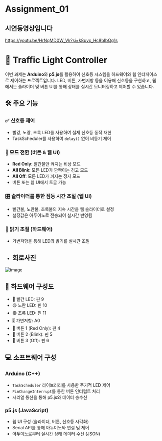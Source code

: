# Assignment_01
## 시연동영상입니다
https://youtu.be/HrNqMD0W_Vk?si=k8uvx_Hc8bIbQg1s

# 🚦 Traffic Light Controller
이번 과제는 **Arduino**와 **p5.js**를 활용하여 신호등 시스템을 하드웨어와 웹 인터페이스로 제어하는 프로젝트입니다. LED, 버튼, 가변저항 등을 이용해 신호등을 구현하고, 웹에서는 슬라이더 및 버튼 UI를 통해 상태를 실시간 모니터링하고 제어할 수 있습니다.

## 🛠️ 주요 기능
### ✅ 신호등 제어
- 빨강, 노랑, 초록 LED를 사용하여 실제 신호등 동작 재현
- TaskScheduler를 사용하여 `delay()` 없이 비동기 제어

### 🔄 모드 전환 (버튼 & 웹 UI)
- **Red Only**: 빨간불만 켜지는 비상 모드
- **All Blink**: 모든 LED가 깜빡이는 경고 모드
- **All Off**: 모든 LED가 꺼지는 정지 모드
- 버튼 또는 웹 UI에서 토글 가능

### 🎛️ 슬라이더를 통한 점등 시간 조절 (웹 UI)
- 빨간불, 노란불, 초록불의 지속 시간을 웹 슬라이더로 설정
- 설정값은 아두이노로 전송되어 실시간 반영됨

### 🌟 밝기 조절 (하드웨어)
- 가변저항을 통해 LED의 밝기를 실시간 조절

- ## 회로사진

![image](https://github.com/user-attachments/assets/6ed0030c-bfac-411e-83a2-655e16af9422)

## 🧩 하드웨어 구성도

- 🔴 빨간 LED: 핀 9
- 🟡 노란 LED: 핀 10
- 🟢 초록 LED: 핀 11
- 🎚️ 가변저항: A0
- 🔘 버튼 1 (Red Only): 핀 4
- 🔘 버튼 2 (Blink): 핀 5
- 🔘 버튼 3 (Off): 핀 6

## 💻 소프트웨어 구성

### Arduino (C++)
- `TaskScheduler` 라이브러리를 사용한 주기적 LED 제어
- `PinChangeInterrupt`를 통한 버튼 인터럽트 처리
- 시리얼 통신을 통해 p5.js와 데이터 송수신

### p5.js (JavaScript)
- 웹 UI 구성 (슬라이더, 버튼, 신호등 시각화)
- Serial API를 통해 아두이노와 연결 및 제어
- 아두이노로부터 실시간 상태 데이터 수신 (JSON)  
